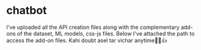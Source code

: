 # chatbot

I've uploaded all the API creation files along with the complementary add-ons of the dataset, ML models, css-js files. 
Below I've attached the path to access the add-on files.
Kahi doubt asel tar vichar anytime💯💯👍 
